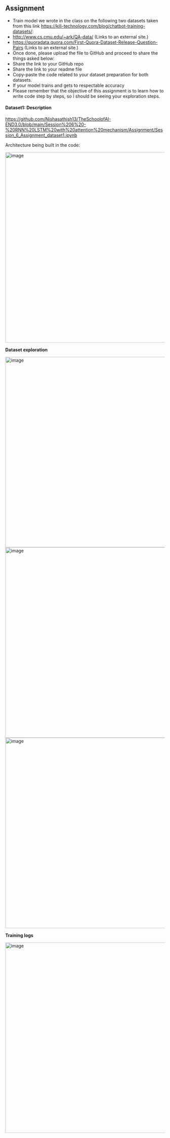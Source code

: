 ## Assignment

* Train model we wrote in the class on the following two datasets taken from this link https://kili-technology.com/blog/chatbot-training-datasets/: 
* http://www.cs.cmu.edu/~ark/QA-data/ (Links to an external site.)
* https://quoradata.quora.com/First-Quora-Dataset-Release-Question-Pairs (Links to an external site.)
* Once done, please upload the file to GitHub and proceed to share the things asked below:
* Share the link to your GitHub repo 
* Share the link to your readme file 
* Copy-paste the code related to your dataset preparation for both datasets.
* If your model trains and gets to respectable accuracy 
* Please remember that the objective of this assignment is to learn how to write code step by steps, so I should be seeing your exploration steps.

#### Dataset1: Description
https://github.com/Nishasathish13/TheSchoolofAI-END3.0/blob/main/Session%206%20-%20RNN%20LSTM%20with%20attention%20mechanism/Assignment/Session_6_Assignment_dataset1.ipynb

Architecture being built in the code:

<img width="600" alt="image" src="https://user-images.githubusercontent.com/75114179/151754210-a0b8a70b-d3f4-4803-9c79-2697ea9927e1.png">

**Dataset exploration**

<img width="600" alt="image" src="https://user-images.githubusercontent.com/75114179/151753820-817f7091-ca30-4ed4-854c-9e67a777dd6e.png">

<img width="600" alt="image" src="https://user-images.githubusercontent.com/75114179/151754064-990887e7-a5b4-459f-8af7-77b9d9ce6b8a.png">

<img width="600" alt="image" src="https://user-images.githubusercontent.com/75114179/151754126-d75765b5-1525-48cb-bce4-909329139a4b.png">

**Training logs**

<img width="600" alt="image" src="https://user-images.githubusercontent.com/75114179/151754355-924f0ce7-84ce-4dd7-8b19-7540c2d13872.png">
